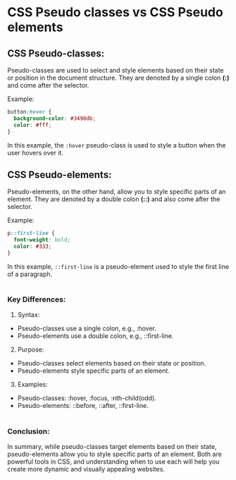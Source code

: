 # CSS Pseudo classes vs CSS Pseudo elements

## CSS Pseudo-classes:
Pseudo-classes are used to select and style elements based on their state or position in the document structure. They are denoted by a single colon **(:)** and come after the selector.

Example:

```css
button:hover {
  background-color: #3498db;
  color: #fff;
}
```

In this example, the ```:hover``` pseudo-class is used to style a button when the user hovers over it.

## CSS Pseudo-elements:
Pseudo-elements, on the other hand, allow you to style specific parts of an element. They are denoted by a double colon **(::)** and also come after the selector.

Example:

```css
p::first-line {
  font-weight: bold;
  color: #333;
}
```

In this example, ```::first-line``` is a pseudo-element used to style the first line of a paragraph.

#

### Key Differences:
1) Syntax:
- Pseudo-classes use a single colon, e.g., :hover.
- Pseudo-elements use a double colon, e.g., ::first-line.

2) Purpose:
- Pseudo-classes select elements based on their state or position.
- Pseudo-elements style specific parts of an element.

3) Examples:
- Pseudo-classes: :hover, :focus, :nth-child(odd).
- Pseudo-elements: ::before, ::after, ::first-line.

#

### Conclusion:
In summary, while pseudo-classes target elements based on their state, pseudo-elements allow you to style specific parts of an element. Both are powerful tools in CSS, and understanding when to use each will help you create more dynamic and visually appealing websites.









